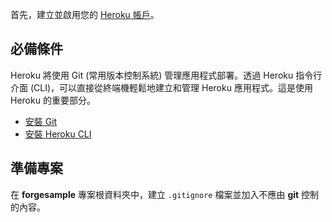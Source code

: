 首先，建立並啟用您的 [Heroku 帳戶](https://www.heroku.com/)。

## 必備條件

Heroku 將使用 Git (常用版本控制系統) 管理應用程式部署。透過 Heroku 指令行介面 (CLI)，可以直接從終端機輕鬆地建立和管理 Heroku 應用程式。這是使用 Heroku 的重要部分。

- [安裝 Git](https://git-scm.com/book/en/v2/Getting-Started-Installing-Git)
- [安裝 Heroku CLI](https://devcenter.heroku.com/articles/heroku-cli)

## 準備專案

在 **forgesample** 專案根資料夾中，建立 `.gitignore` 檔案並加入不應由 **git** 控制的內容。